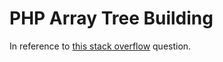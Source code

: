 # PHP Array Tree Building

In reference to [this stack overflow](https://stackoverflow.com/questions/73958367/php-flat-associative-array-into-deeply-nested-array-by-parent-property/) question. 